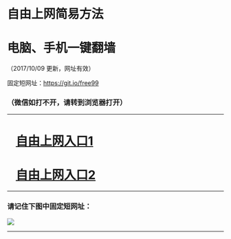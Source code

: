 ﻿# 自由上网简易方法

# 电脑、手机一键翻墙

（2017/10/09 更新，网址有效）

固定短网址：https://git.io/free99

### （微信如打不开，请转到浏览器打开）


***





# &nbsp;&nbsp; <a href="http://ft152995271.fwq-tz-1001.info/fwqtz01.html?t=1009001314 " target="_blank">自由上网入口1</a>
# &nbsp;&nbsp; <a href="http://ft1183712049.fwq-tz-1002.info/fwqtz02.html?t=10090018135 " target="_blank">自由上网入口2</a>
***

### 请记住下图中固定短网址：

<img src="https://s3-us-west-2.amazonaws.com/fwq-1001/yjfq-20170905okok.png" /> 


***

